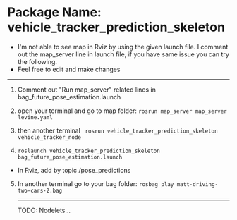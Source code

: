 # Package Name: vehicle_tracker_prediction_skeleton
- I'm not able to see  map in Rviz by using the given launch file. I comment out the map_server line in launch file, if you have same issue you can try the following. 
- Feel free to edit and make changes 
---

1. Comment out "Run map_server" related lines in bag_future_pose_estimation.launch

2. open your terminal and go to map folder: `rosrun map_server map_server levine.yaml` 

3. then another terminal ` rosrun vehicle_tracker_prediction_skeleton vehicle_tracker_node`

4.  `roslaunch vehicle_tracker_prediction_skeleton bag_future_pose_estimation.launch `

   - In Rviz, add by topic /pose_predictions 
   
5. In another terminal go to your bag folder: `rosbag play matt-driving-two-cars-2.bag  `

     ---

     TODO: Nodelets...
